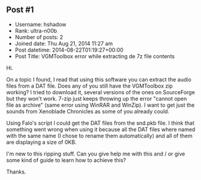 ## Post #1
- Username: hshadow
- Rank: ultra-n00b
- Number of posts: 2
- Joined date: Thu Aug 21, 2014 11:27 am
- Post datetime: 2014-08-22T01:19:27+00:00
- Post Title: VGMToolbox error while extracting de 7z file contents

Hi.

On a topic I found, I read that using this software you can extract the audio files from a DAT file. Does any of you still have the VGMToolbox zip working? I tried to download it, several versions of the ones on SourceForge but they won't work. 7-zip just keeps throwing up the error "cannot open file as archive" (same error using WinRAR and WinZip). I want to get just the sounds from Xenoblade Chronicles as some of you already could.

Using Falo's script I could get the DAT files from the snd.pkb file. I think that something went wrong when using it because all the DAT files where named with the same name (I chose to rename them automatically) and all of them are displaying a size of 0KB.

I'm new to this ripping stuff. Can you give help me with this and / or give some kind of guide to learn how to achieve this?

Thanks.
